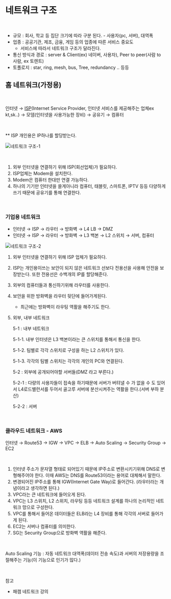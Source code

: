 # 네트워크 구조

<br>

- 규모 : 회사, 학교 등 집단 크기에 따라 구분 된다. - 사용자(pc, 서버), 대역폭
- 업종 : 공공기관, 제조, 금융, 게임 등의 업종에 따른 서비스 중요도
  - 서비스에 따라서 네트워크 구조가 달라진다.
- 통신 방식과 경로 : server & Client(ex) 네이버, 사용자), Peer to peer(사람 to 사람, ex 토렌트)
- 토폴로지 : star, ring, mesh, bus, Tree, redundancy .. 등등

## 홈 네트워크(가정용)

<br>

인터넷 → [ISP](https://namu.wiki/w/%EC%9D%B8%ED%84%B0%EB%84%B7%20%EC%84%9C%EB%B9%84%EC%8A%A4%20%EC%A0%9C%EA%B3%B5%EC%82%AC%EC%97%85%EC%9E%90)(Internet Service Provider, 인터넷 서비스를 제공해주는 업체ex kt,sk..) → 모뎀(인터넷을 사용가능한 장비) → 공유기 → 컴퓨터

<br>

\*\* ISP 개인용은 IP하나를 할당받는다.

![네트워크 구조-1](../Images/네트워크%20구조/네트워크%20구조-1.png)

<br>

1. 외부 인터넷을 연결하기 위해 ISP(회선업체)가 필요하다.
2. ISP업체는 Modem을 설치한다.
3. Modem은 컴퓨터 한대만 연결 가능하다.
4. 하나의 기기만 인터넷을 쓸게아니라 컴퓨터, 태블릿, 스마트폰, IPTV 등등 다양하게 쓰기 때문에 공유기를 통해 연결한다.

<br>

### 기업용 네트워크

- 인터넷 → ISP → 라우터 → 방화벽 → L4 LB → DMZ
- 인터넷 → ISP → 라우터 → 방화벽 → L3 백본 → L2 스위치 → 서버, 컴퓨터

![네트워크 구조-2](../Images/네트워크%20구조/네트워크%20구조-2.png)

1. 외부 인터넷을 연결하기 위해 ISP 업체가 필요하다.
2. ISP는 개인용이쓰는 보안이 되지 않은 네트워크 선보다 전용선을 사용해 안전을 보장받는다. 또한 전용선은 수백개의 IP를 할당해준다.
3. 외부의 컴퓨터들과 통신하기위해 라우터를 사용한다.
4. 보안을 위한 방화벽을 라우터 뒷단에 들어가게된다.
   - 최근에는 방화벽이 라우팅 역활을 해주기도 한다.
5. 외부, 내부 네트워크

   5-1 : 내부 네트워크

   5-1-1. 내부 인터넷은 L3 백본이라는 큰 스위치를 통해서 통신을 한다.

   5-1-2. 팀별로 각각 스위치로 구성을 하는 L2 스위치가 있다.

   5-1-3. 각각의 팀별 스위치는 각각의 개인의 PC와 연결된다.

   5-2 : 외부에 공개되어야할 서버들(DMZ 라고 부른다.)

   5-2-1 : 다량의 사용자들이 접속을 하기때문에 서버가 버텨낼 수 가 없을 수 도 있어서 L4로드밸런서를 두어서 골고루 서버에 분산시켜주는 역활을 한다.(서버 부하 분산)

   5-2-2 : 서버

<br>

### 클라우드 네트워크 - AWS

인터넷 → Route53 → IGW → VPC → ELB → Auto Scaling → Security Group → EC2

<br>

1. 인터넷 주소가 문자열 형태로 되어있기 때문에 IP주소로 변환시키기위해 DNS로 변형해주어야 한다. 이때 AWS는 DNS를 Route53이라는 용어로 대체해서 말한다.
2. 변경되어진 IP주소를 통해 IGW(Internet Gate Way)로 들어간다. (라우터라는 개념이라고 생각하면 된다.)
3. VPC라는 큰 네트워크에 들어오게 된다.
4. VPC는 L3 스위치, L2 스위치, 라우팅 등등 네트워크 설계를 하나의 논리적인 네트워크 망으로 구성한다.
5. VPC를 통해서 들어온 데이터들은 ELB라는 L4 장비를 통해 각각의 서버로 들어가게 된다.
6. EC2는 서버나 컴퓨터를 의미한다.
7. SG는 Security Group으로 방화벽 역활을 해준다.

<br>

Auto Scaling 기능 : 자동 네트워크 대역폭(데이터 전송 속도)과 서버의 저장용량을 조절해주는 기능(이 기능으로 인기가 많다.)

<br>

참고

- 패캠 네트워크 강의

